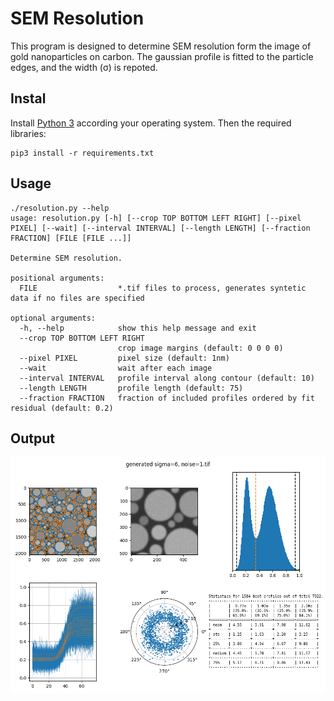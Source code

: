 # SEM Resolution

This program is designed to determine SEM resolution form the image of gold nanoparticles on carbon.
The gaussian profile is fitted to the particle edges, and the width (&sigma;) is repoted.


## Instal

Install [Python 3](https://www.python.org/downloads/) according your operating system. 
Then the required libraries:


```
pip3 install -r requirements.txt 
```

## Usage

```
./resolution.py --help
usage: resolution.py [-h] [--crop TOP BOTTOM LEFT RIGHT] [--pixel PIXEL] [--wait] [--interval INTERVAL] [--length LENGTH] [--fraction FRACTION] [FILE [FILE ...]]

Determine SEM resolution.

positional arguments:
  FILE                  *.tif files to process, generates syntetic data if no files are specified

optional arguments:
  -h, --help            show this help message and exit
  --crop TOP BOTTOM LEFT RIGHT
                        crop image margins (default: 0 0 0 0)
  --pixel PIXEL         pixel size (default: 1nm)
  --wait                wait after each image
  --interval INTERVAL   profile interval along contour (default: 10)
  --length LENGTH       profile length (default: 75)
  --fraction FRACTION   fraction of included profiles ordered by fit residual (default: 0.2)
```

## Output

![](output.png)
